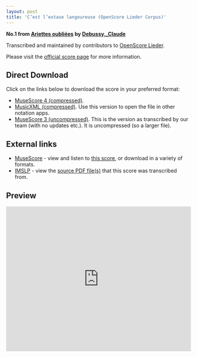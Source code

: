 ```yaml
---
layout: post
title: 'C’est l’extase langoureuse (OpenScore Lieder Corpus)'
---
```


__No.1 from [Ariettes oubliées](https://fourscoreandmore.org/openscore/lieder/Debussy,_Claude/Ariettes_oubli%C3%A9es/) by [Debussy,_Claude](https://fourscoreandmore.org/openscore/lieder/Debussy,_Claude)__

Transcribed and maintained by contributors to [OpenScore Lieder].

Please visit the [official score page] for more information.

[official score page]: https://musescore.com/openscore-lieder-corpus/scores/5060910
[OpenScore Lieder]: https://musescore.com/openscore-lieder-corpus

## Direct Download

Click on the links below to download the score in your preferred format:
- [MuseScore 4 (compressed)](https://fourscoreandmore.org/openscore/lieder/Debussy,_Claude/Ariettes_oubli%C3%A9es/1_C%E2%80%99est_l%E2%80%99extase_langoureuse.mscz).
- [MusicXML (compressed)](https://fourscoreandmore.org/openscore/lieder/Debussy,_Claude/Ariettes_oubli%C3%A9es/1_C%E2%80%99est_l%E2%80%99extase_langoureuse.mxl). Use this version to open the file in other notation apps.
- [MuseScore 3 (uncompressed)](https://raw.githubusercontent.com/OpenScore/Lieder/refs/heads/main/scores/Debussy,_Claude/Ariettes_oubli%C3%A9es/1_C%E2%80%99est_l%E2%80%99extase_langoureuse/lc5060910.mscx). This is the version as transcribed by our team (with no updates etc.). It is uncompressed (so a larger file).

## External links

- [MuseScore] - view and listen to [this score][MuseScore], or download in a variety of formats.
- [IMSLP] - view the [source PDF file(s)][IMSLP] that this score was transcribed from.

[MuseScore]: https://musescore.com/score/5060910
[IMSLP]: https://imslp.org/wiki/Special:ReverseLookup/14819

## Preview

<iframe width="100%" height="394" src="https://musescore.com/openscore-lieder-corpus/scores/5060910/embed" frameborder="0" allowfullscreen allow="autoplay; fullscreen"></iframe>
